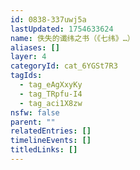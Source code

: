 ```yaml
---
id: 0838-337uwj5a
lastUpdated: 1754633624
name: 佚失的谶纬之书（《七纬》…）
aliases: []
layer: 4
categoryId: cat_6YGSt7R3
tagIds:
  - tag_eAgXxyKy
  - tag_TRpfu-I4
  - tag_aci1X8zw
nsfw: false
parent: ""
relatedEntries: []
timelineEvents: []
titledLinks: []
---
```


